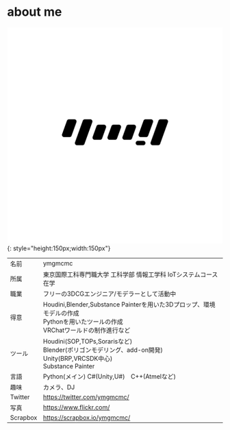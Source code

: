 # about me

![](img/icon.png){: style="height:150px;width:150px"}

|              |                                                                                                    |
| ------------ | -------------------------------------------------------------------------------------------------- |
| 名前   | ymgmcmc                                                                   |
|所属| 東京国際工科専門職大学 工科学部 情報工学科 IoTシステムコース 在学|
| 職業         | フリーの3DCGエンジニア/モデラーとして活動中                         |
| 得意         | Houdini,Blender,Substance Painterを用いた3Dプロップ、環境モデルの作成<br>Pythonを用いたツールの作成<br>VRChatワールドの制作進行など         |
| ツール | Houdini(SOP,TOPs,Sorarisなど)<br>Blender(ポリゴンモデリング、add-on開発)<br>Unity(BRP,VRCSDK中心)<br>Substance Painter|
| 言語         | Python(メイン) C#(Unity,U#)　C++(Atmelなど)                                                      |
| 趣味    | カメラ、DJ                                                                                      |
| Twitter      | https://twitter.com/ymgmcmc/                                                                        |         
|写真|https://www.flickr.com/|
|Scrapbox|https://scrapbox.io/ymgmcmc/|